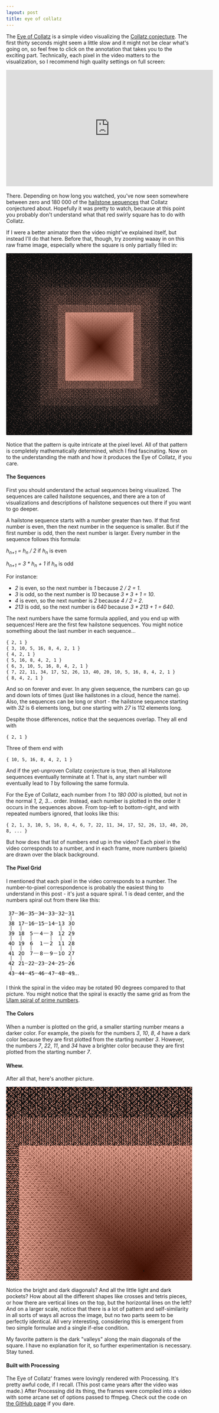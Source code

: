 ```yaml
---
layout: post
title: eye of collatz
---
```


The [Eye of Collatz](https://www.youtube.com/watch?v=sGi9pE2xP40) is a simple video visualizing the [Collatz conjecture](https://en.wikipedia.org/wiki/Collatz_conjecture).
The first thirty seconds might seem a little slow and it might not be clear what's going on, so feel free to click on the annotation that takes you to the exciting part.
Technically, each pixel in the video matters to the visualization, so I recommend high quality settings on full screen:

<iframe width="560" height="315" src="https://www.youtube.com/embed/sGi9pE2xP40" frameborder="0" allowfullscreen></iframe>

There.  Depending on how long you watched, you've now seen somewhere between zero and 180 000 of the [hailstone sequences](http://mathworld.wolfram.com/HailstoneNumber.html) that Collatz conjectured about.
Hopefully it was pretty to watch, because at this point you probably don't understand what that red swirly square has to do with Collatz.

If I were a better animator then the video might've explained itself, but instead I'll do that here.
Before that, though, try zooming waaay in on this raw frame image, especially where the square is only partially filled in:

<script src="//ajax.googleapis.com/ajax/libs/jquery/3.1.0/jquery.min.js"></script>
<script src="/public/js/jquery.panzoom.min.js"></script>

<div class="panzoom-container">
  <img class="panzoom" src="/public/img/coll.png" />
</div>
<script>
(function() {
  var $panzoom = $('.panzoom').panzoom();
  $panzoom.parent().on('mousewheel.focal', function( e ) {
    e.preventDefault();
    var delta = e.delta || e.originalEvent.deltaY;
    var zoomOut = delta ? delta < 0 : e.originalEvent.deltaY > 0;
    $panzoom.panzoom('zoom', zoomOut, {
      increment: 0.3,
      animate: true,
      minScale: 1.1,
      maxScale: 30,
      contain: 'invert',
      focal: e
    });
  });
})();
</script>

Notice that the pattern is quite intricate at the pixel level.
All of that pattern is completely mathematically determined, which I find fascinating.
Now on to the understanding the math and how it produces the Eye of Collatz, if you care.

#### The Sequences

First you should understand the actual sequences being visualized.
The sequences are called hailstone sequences, and there are a ton of visualizations and descriptions of hailstone sequences out there if you want to go deeper.

A hailstone sequence starts with a number greater than two.  If that first number is even, then the next number in the sequence is smaller.  But if the first number is odd, then the next number is larger.  Every number in the sequence follows this formula:

*h<sub>n+1</sub> = h<sub>n</sub> / 2* if *h<sub>n</sub>* is even

*h<sub>n+1</sub> = 3 * h<sub>n</sub> + 1* if *h<sub>n</sub>* is odd

For instance:

- *2* is even, so the next number is *1* because *2 / 2 = 1*.
- *3* is odd, so the next number is *10* because *3 * 3 + 1 = 10*.
- *4* is even, so the next number is *2* because *4 / 2 = 2*.
- *213* is odd, so the next number is *640* because *3 * 213 + 1 = 640*.

The next numbers have the same formula applied, and you end up with sequences!
Here are the first few hailstone sequences.
You might notice something about the last number in each sequence...

```text
{ 2, 1 }
{ 3, 10, 5, 16, 8, 4, 2, 1 }
{ 4, 2, 1 }
{ 5, 16, 8, 4, 2, 1 }
{ 6, 3, 10, 5, 16, 8, 4, 2, 1 }
{ 7, 22, 11, 34, 17, 52, 26, 13, 40, 20, 10, 5, 16, 8, 4, 2, 1 }
{ 8, 4, 2, 1 }
```

And so on forever and ever.
In any given sequence, the numbers can go up and down lots of times (just like hailstones in a cloud, hence the name).
Also, the sequences can be long or short - the hailstone sequence starting with *32* is 6 elements long, but one starting with *27* is 112 elements long.

Despite those differences, notice that the sequences overlap.
They all end with

```text
{ 2, 1 }
```

Three of them end with

```text
{ 10, 5, 16, 8, 4, 2, 1 }
```

And if the yet-unproven Collatz conjecture is true, then all Hailstone sequences eventually terminate at *1*.
That is, any start number will eventually lead to *1* by following the same formula.

For the Eye of Collatz, each number from *1* to *180 000* is plotted, but not in the normal *1, 2, 3...* order.  Instead, each number is plotted in the order it occurs in the sequences above.
From top-left to bottom-right, and with repeated numbers ignored, that looks like this:

```text
{ 2, 1, 3, 10, 5, 16, 8, 4, 6, 7, 22, 11, 34, 17, 52, 26, 13, 40, 20, 8, ... }
```

But how does that list of numbers end up in the video?
Each pixel in the video corresponds to a number, and in each frame, more numbers (pixels) are drawn over the black background.

#### The Pixel Grid

I mentioned that each pixel in the video corresponds to a number.
The number-to-pixel correspondence is probably the easiest thing to understand in this post - it's just a square spiral.
1 is dead center, and the numbers spiral out from there like this:

![Square spiral grid.](/public/200px_square_spiral.png)

I think the spiral in the video may be rotated 90 degrees compared to that picture.
You might notice that the spiral is exactly the same grid as from the [Ulam spiral of prime numbers](https://en.wikipedia.org/wiki/Ulam_spiral).

#### The Colors

When a number is plotted on the grid, a smaller starting number means a darker color.
For example, the pixels for the numbers *3*, *10*, *8*, *4* have a dark color because they are first plotted from the starting number *3*.
However, the numbers *7*, *22*, *11*, and *34* have a brighter color because they are first plotted from the starting number *7*.

#### Whew.

After all that, here's another picture.

<img class="panzoom" src="/public/img/coll_zoom.png" />

Notice the bright and dark diagonals?
And all the little  light and dark pockets?
How about all the different shapes like crosses and tetris pieces, or how there are vertical lines on the top, but the horizontal lines on the left?
And on a larger scale, notice that there is a lot of pattern and self-similarity in all sorts of ways all across the image, but no two parts seem to be perfectly identical.
All very interesting, considering this is emergent from two simple formulae and a single if-else condition.

My favorite pattern is the dark "valleys" along the main diagonals of the square.
I have no explanation for it, so further experimentation is necessary.
Stay tuned.

#### Built with Processing

The Eye of Collatz' frames were lovingly rendered with Processing.  It's pretty awful code, if I recall.  (This post came years after the video was made.)  After Processing did its thing, the frames were compiled into a video with some arcane set of options passed to ffmpeg.  Check out the code on [the GitHub page](http://github.com/kdbanman/collzakk) if you dare.
